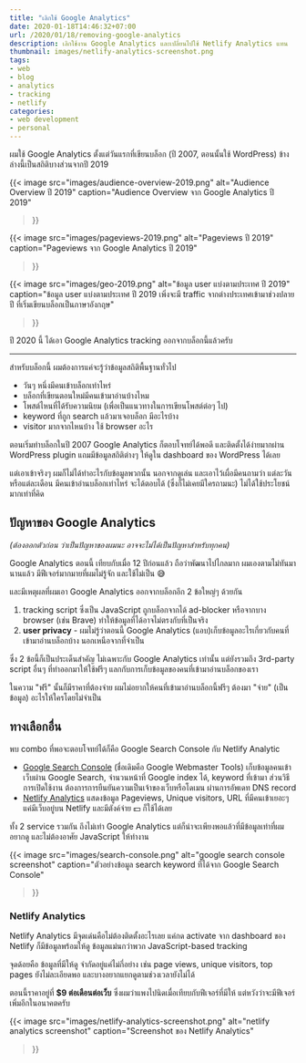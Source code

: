 ```yaml
---
title: "เลิกใช้ Google Analytics"
date: 2020-01-18T14:46:32+07:00
url: /2020/01/18/removing-google-analytics
description: เลิกใช้งาน Google Analytics และเปลี่ยนไปใช้ Netlify Analytics แทน
thumbnail: images/netlify-analytics-screenshot.png
tags:
- web
- blog
- analytics
- tracking
- netlify
categories:
- web development
- personal
---
```


ผมใช้ Google Analytics ตั้งแต่วันแรกที่เขียนบล็อก (ปี 2007, ตอนนั้นใช้ WordPress)
ข้างล่างนี้เป็นสถิติบางส่วนจากปี 2019

{{< image
  src="images/audience-overview-2019.png"
  alt="Audience Overview ปี 2019"
  caption="Audience Overview จาก Google Analytics ปี 2019"
>}}

{{< image
  src="images/pageviews-2019.png"
  alt="Pageviews ปี 2019"
  caption="Pageviews จาก Google Analytics ปี 2019"
>}}

{{< image
  src="images/geo-2019.png"
  alt="ข้อมูล user แบ่งตามประเทศ ปี 2019"
  caption="ข้อมูล user แบ่งตามประเทศ ปี 2019 เพิ่งจะมี traffic จากต่างประเทศเข้ามาช่วงปลายปี ที่เริ่มเขียนบล็อกเป็นภาษาอังกฤษ"
>}}

ปี 2020 นี้ ได้เอา Google Analytics tracking ออกจากบล็อกนี้แล้วครับ

---

สำหรับบล็อกนี้ ผมต้องการแค่จะรู้ว่าข้อมูลสถิติพื้นฐานทั่วไป

- วันๆ หนึ่งมีคนเข้าบล็อกเท่าไหร่
- บล็อกที่เขียนตอนใหม่มีคนเข้ามาอ่านบ้างไหม
- โพสต์ไหนที่ได้รับความนิยม (เพื่อเป็นแนวทางในการเขียนโพสต์ต่อๆ ไป)
- keyword ที่ถูก search แล้วมาเจอบล็อก มีอะไรบ้าง
- visitor มากจากไหนบ้าง ใช้ browser อะไร

ตอนเริ่มทำบล็อกในปี 2007 Google Analytics ก็ตอบโจทย์ได้พอดี และติดตั้งได้ง่ายมากผ่าน WordPress plugin
แถมมีข้อมูลสถิติต่างๆ ให้ดูใน dashboard ของ WordPress ได้เลย

แต่เอาเข้าจริงๆ ผมก็ไม่ได้ทำอะไรกับข้อมูลพวกนั้น นอกจากดูเล่น
และเอาไว้เผื่อมีคนถามว่า แต่ละวัน หรือแต่ละเดือน มีคนเข้าอ่านบล็อกเท่าไหร่
จะได้ตอบได้ (ซึ่งก็ไม่เคยมีใครถามนะ) ไม่ได้ใช้ประโยชน์มากเท่าที่คิด

## ปัญหาของ Google Analytics

_(ต้องออกตัวก่อน ว่าเป็นปัญหาของผมนะ อาจจะไม่ได้เป็นปัญหาสำหรับทุกคน)_

Google Analytics ตอนนี้ เทียบกับเมื่อ 12 ปีก่อนแล้ว ถือว่าพัฒนาไปไกลมาก
ผมเองตามไม่ทันมานานแล้ว มีฟีเจอร์มากมายที่ผมไม่รู้จัก และใช้ไม่เป็น 😅

และมีเหตุผลที่ผมเอา Google Analytics ออกจากบล็อกอีก 2 ข้อใหญ่ๆ ด้วยกัน

1. tracking script ซึ่งเป็น JavaScript ถูกบล็อกจากได้ ad-blocker หรือจากบาง browser (เช่น Brave) ทำให้ข้อมูลที่ได้อาจไม่ตรงกับที่เป็นจริง
2. **user privacy** - ผมไม่รู้ว่าตอนนี้ Google Analytics (แอบ)เก็บข้อมูลอะไรเกี่ยวกับคนที่เข้ามาอ่านบล็อกบ้าง นอกเหนือจากที่จำเป็น

ซึ่ง 2 ข้อนี้ก็เป็นประเด็นสำคัญ ไม่เฉพาะกับ Google Analytics เท่านั้น
แต่ยังรวมถึง 3rd-party script อื่นๆ ที่ทำออกมาให้ใช้ฟรีๆ
แลกกับการเก็บข้อมูลของคนที่เข้ามาอ่านบล็อกของเรา

ในความ "ฟรี" นั้นก็มีราคาที่ต้องจ่าย ผมไม่อยากให้คนที่เข้ามาอ่านบล็อกนี้ฟรีๆ ต้องมา "จ่าย" (เป็นข้อมูล) อะไรให้ใครโดยไม่จำเป็น

## ทางเลือกอื่น

พบ combo ที่พอจะตอบโจทย์ได้ก็คือ Google Search Console กับ Netlify Analytic

- [Google Search Console](https://search.google.com/search-console/about) (ชื่อเดิมคือ Google Webmaster Tools) เก็บข้อมูลคนเข้าเว็บผ่าน Google Search, จำนวนหน้าที่ Google index ได้, keyword ที่เข้ามา ส่วนวิธีการเปิดใช้งาน ต้องการการยืนยันความเป็นเจ้าของเว็บหรือโดเมน ผ่านการอัพเดท DNS record
- [Netlify Analytics](https://www.netlify.com/products/analytics/) แสดงข้อมูล Pageviews, Unique visitors, URL ที่มีคนเข้าเยอะๆ แค่มีเว็บอยู่บน Netlify และมีตังค์จ่าย 💵 ก็ใช้ได้เลย

ทั้ง 2 service รวมกัน ถึงไม่เท่า Google Analytics แต่ก็น่าจะเพียงพอแล้วที่มีข้อมูลเท่าที่ผมอยากดู
และไม่ต้องอาศัย JavaScript ให้ทำงาน

{{< image
  src="images/search-console.png"
  alt="google search console screenshot"
  caption="ตัวอย่างข้อมูล search keyword ที่ได้จาก Google Search Console"
>}}

### Netlify Analytics

Netlify Analytics มีจุดเด่นคือไม่ต้องติดตั้งอะไรเลย
แค่กด activate จาก dashboard ของ Netlify ก็มีข้อมูลพร้อมให้ดู ข้อมูลแม่นกว่าพวก JavaScript-based tracking

<p class="message--warning">
จุดด้อยคือ ข้อมูลที่มีให้ดู จำกัดอยู่แค่ไม่กี่อย่าง เช่น page views, unique visitors, top pages
ยังไม่ละเอียดพอ และบางอยากแยกดูตามช่วงเวลายังไม่ได้
</p>

ตอนนี้ราคาอยู่ที่ <strong>$9 ต่อเดือนต่อเว็บ</strong>
ซึ่งผมว่าแพงไปนิดเมื่อเทียบกับฟีเจอร์ที่มีให้ แต่หวังว่าจะมีฟีเจอร์เพิ่มอีกในอนาคตครับ

{{< image
  src="images/netlify-analytics-screenshot.png"
  alt="netlify analytics screenshot"
  caption="Screenshot ของ Netlify Analytics"
>}}
